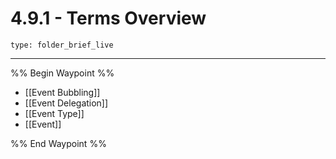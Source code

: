 # 4.9.1 -  Terms Overview
 
```ccard
type: folder_brief_live
```
 
---

%% Begin Waypoint %%
- [[Event Bubbling]]
- [[Event Delegation]]
- [[Event Type]]
- [[Event]]

%% End Waypoint %%